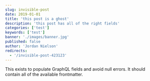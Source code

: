 ```yaml
---
slug: invisible-post
date: 2019-01-01
title: 'this post is a ghost'
description: 'this post has all of the right fields'
categories: ['test']
keywords: ['test']
banner: './images/banner.jpg'
published: false
author: 'Jordan Nielson'
redirects:
  - '/invisible-post-423123'
---
```


This exists to populate GraphQL fields and avoid null errors. It should contain
all of the available frontmatter.
